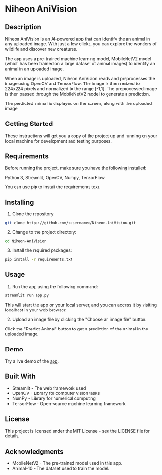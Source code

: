 # Niheon AniVision

## Description
Niheon AniVision is an AI-powered app that can identify the an animal in any uploaded image. With just a few clicks, you can explore the wonders of wildlife and discover new creatures.

The app uses a pre-trained machine learning model, MobileNetV2 model (which has been trained on a large dataset of animal images) to identify an animal in an uploaded image.

When an image is uploaded, Niheon AniVision reads and preprocesses the image using OpenCV and TensorFlow. The image is then resized to 224x224 pixels and normalized to the range [-1,1]. The preprocessed image is then passed through the MobileNetV2 model to generate a prediction.

The predicted animal is displayed on the screen, along with the uploaded image.
## Getting Started
These instructions will get you a copy of the project up and running on your local machine for development and testing purposes.

## Requirements
Before running the project, make sure you have the following installed:

Python 3, Streamlit, OpenCV, Numpy, TensorFlow.

You can use pip to install the requirements text.

## Installing

1. Clone the repository:

```bash
git clone https://github.com/<username>/Niheon-AniVision.git
```

2. Change to the project directory:

```bash
cd Niheon-AniVision
```

3. Install the required packages:

```bash
pip install -r requirements.txt
```
## Usage

1. Run the app using the following command:

```bash
streamlit run app.py
```
This will start the app on your local server, and you can access it by visiting localhost in your web browser.

2. Upload an image file by clicking the "Choose an image file" button.

Click the "Predict Animal" button to get a prediction of the animal in the uploaded image.

## Demo
Try a live demo of the [app](https://niheon-niheon-anivision-app-hzgh85.streamlit.app/).

## Built With
- Streamlit - The web framework used
- OpenCV - Library for computer vision tasks
- NumPy - Library for numerical computing
- TensorFlow - Open-source machine learning framework

## License
This project is licensed under the MIT License - see the LICENSE file for details.

## Acknowledgments
- MobileNetV2 - The pre-trained model used in this app.
- Animal-10 - The dataset used to train the model.